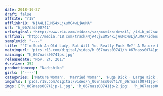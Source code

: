 ```yaml
---
date: 2018-10-27
draft: false
affsite: "r18"
afflinkr18: "NjA4LjEuMS4xLjAuMC4wLjAuMA"
url: "h_067nass00741"
urloriginal: "http://www.r18.com/videos/vod/movies/detail/-/id=h_067nass00741"
urlfinal: "http://media.r18.com/track/NjA4LjEuMS4xLjAuMC4wLjAuMA/videos/vod/movies/detail/-/id=h_067nass00741"
samplevid: "----"
title: "'I'm Such An Old Lady, But Will You Really Fuck Me?' A Mature Woman Who Gets Mega Sized Cocks Plunged Into Her Over And Over For Multiple Orgasms In Tongue Twisting Deep And Rich Sex 280 Minutes"
mainimgurl: "pics.r18.com/digital/video/h_067nass00741/h_067nass00741ps.jpg"
mainimgs: "h_067nass00741ps.jpg"
releasedate: "Nov. 24, 2017"
duration: 282
productioncomp: "Nadeshiko"
girls: ['----']
categories: ['Mature Woman', 'Married Woman', 'Huge Dick - Large Dick', 'Over 4 Hours']
imgurls: ['pics.r18.com/digital/video/h_067nass00741/h_067nass00741jp-1.jpg', 'pics.r18.com/digital/video/h_067nass00741/h_067nass00741jp-2.jpg', 'pics.r18.com/digital/video/h_067nass00741/h_067nass00741jp-3.jpg', 'pics.r18.com/digital/video/h_067nass00741/h_067nass00741jp-4.jpg', 'pics.r18.com/digital/video/h_067nass00741/h_067nass00741jp-5.jpg', 'pics.r18.com/digital/video/h_067nass00741/h_067nass00741jp-6.jpg', 'pics.r18.com/digital/video/h_067nass00741/h_067nass00741jp-7.jpg', 'pics.r18.com/digital/video/h_067nass00741/h_067nass00741jp-8.jpg', 'pics.r18.com/digital/video/h_067nass00741/h_067nass00741jp-9.jpg', 'pics.r18.com/digital/video/h_067nass00741/h_067nass00741jp-10.jpg', 'pics.r18.com/digital/video/h_067nass00741/h_067nass00741jp-11.jpg', 'pics.r18.com/digital/video/h_067nass00741/h_067nass00741jp-12.jpg', 'pics.r18.com/digital/video/h_067nass00741/h_067nass00741jp-13.jpg', 'pics.r18.com/digital/video/h_067nass00741/h_067nass00741jp-14.jpg', 'pics.r18.com/digital/video/h_067nass00741/h_067nass00741jp-15.jpg', 'pics.r18.com/digital/video/h_067nass00741/h_067nass00741jp-16.jpg', 'pics.r18.com/digital/video/h_067nass00741/h_067nass00741jp-17.jpg', 'pics.r18.com/digital/video/h_067nass00741/h_067nass00741jp-18.jpg', 'pics.r18.com/digital/video/h_067nass00741/h_067nass00741jp-19.jpg', 'pics.r18.com/digital/video/h_067nass00741/h_067nass00741jp-20.jpg']
imgs: ['h_067nass00741jp-1.jpg', 'h_067nass00741jp-2.jpg', 'h_067nass00741jp-3.jpg', 'h_067nass00741jp-4.jpg', 'h_067nass00741jp-5.jpg', 'h_067nass00741jp-6.jpg', 'h_067nass00741jp-7.jpg', 'h_067nass00741jp-8.jpg', 'h_067nass00741jp-9.jpg', 'h_067nass00741jp-10.jpg', 'h_067nass00741jp-11.jpg', 'h_067nass00741jp-12.jpg', 'h_067nass00741jp-13.jpg', 'h_067nass00741jp-14.jpg', 'h_067nass00741jp-15.jpg', 'h_067nass00741jp-16.jpg', 'h_067nass00741jp-17.jpg', 'h_067nass00741jp-18.jpg', 'h_067nass00741jp-19.jpg', 'h_067nass00741jp-20.jpg']
---
```

